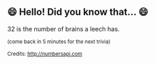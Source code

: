 ## :smile: Hello! Did you know that... :smile:
32 is the number of brains a leech has.

<sup>(come back in 5 minutes for the next trivia)</sup>


<sup>Credits: http://numbersapi.com</sup>
